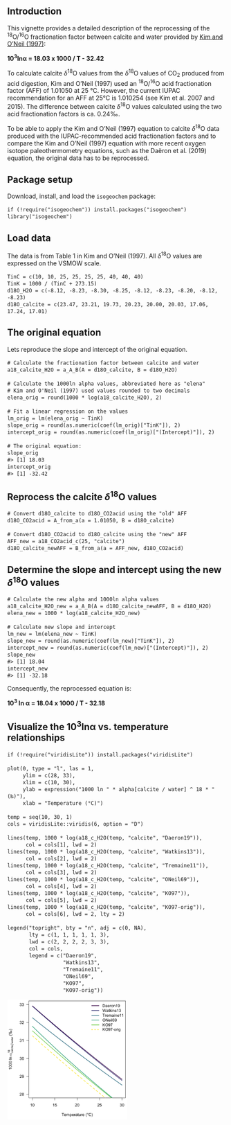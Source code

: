 ## Introduction

This vignette provides a detailed description of the reprocessing of the
<sup>18</sup>O/<sup>16</sup>O fractionation factor between calcite and
water provided by [Kim and O’Neil
(1997)](https://doi.org/10.1016/S0016-7037(97)00169-5):

**10<sup>3</sup>lnα = 18.03 x 1000 / T - 32.42**

To calculate calcite *δ*<sup>18</sup>O values from the *δ*<sup>18</sup>O
values of CO<sub>2</sub> produced from acid digestion, Kim and O’Neil
(1997) used an <sup>18</sup>O/<sup>16</sup>O acid fractionation factor
(AFF) of 1.01050 at 25 °C. However, the current IUPAC recommendation for
an AFF at 25°C is 1.010254 (see Kim et al. 2007 and 2015). The
difference between calcite *δ*<sup>18</sup>O values calculated using the
two acid fractionation factors is ca. 0.24‰.

To be able to apply the Kim and O’Neil (1997) equation to calcite
*δ*<sup>18</sup>O data produced with the IUPAC-recommended acid
fractionation factors and to compare the Kim and O’Neil (1997) equation
with more recent oxygen isotope paleothermometry equations, such as the
Daëron et al. (2019) equation, the original data has to be reprocessed.

## Package setup

Download, install, and load the `isogeochem` package:

    if (!require("isogeochem")) install.packages("isogeochem")
    library("isogeochem")

## Load data

The data is from Table 1 in Kim and O’Neil (1997). All *δ*<sup>18</sup>O
values are expressed on the VSMOW scale.

    TinC = c(10, 10, 25, 25, 25, 25, 40, 40, 40)
    TinK = 1000 / (TinC + 273.15)
    d18O_H2O = c(-8.12, -8.23, -8.30, -8.25, -8.12, -8.23, -8.20, -8.12, -8.23)
    d18O_calcite = c(23.47, 23.21, 19.73, 20.23, 20.00, 20.03, 17.06, 17.24, 17.01)

## The original equation

Lets reproduce the slope and intercept of the original equation.

    # Calculate the fractionation factor between calcite and water
    a18_calcite_H2O = a_A_B(A = d18O_calcite, B = d18O_H2O)

    # Calculate the 1000ln alpha values, abbreviated here as "elena"
    # Kim and O'Neil (1997) used values rounded to two decimals
    elena_orig = round(1000 * log(a18_calcite_H2O), 2)

    # Fit a linear regression on the values 
    lm_orig = lm(elena_orig ~ TinK)
    slope_orig = round(as.numeric(coef(lm_orig)["TinK"]), 2)
    intercept_orig = round(as.numeric(coef(lm_orig)["(Intercept)"]), 2)

    # The original equation:
    slope_orig
    #> [1] 18.03
    intercept_orig
    #> [1] -32.42

## Reprocess the calcite *δ*<sup>18</sup>O values

    # Convert d18O_calcite to d18O_CO2acid using the "old" AFF
    d18O_CO2acid = A_from_a(a = 1.01050, B = d18O_calcite)

    # Convert d18O_CO2acid to d18O_calcite using the "new" AFF
    AFF_new = a18_CO2acid_c(25, "calcite")
    d18O_calcite_newAFF = B_from_a(a = AFF_new, d18O_CO2acid)

## Determine the slope and intercept using the new *δ*<sup>18</sup>O values

    # Calculate the new alpha and 1000ln alpha values
    a18_calcite_H2O_new = a_A_B(A = d18O_calcite_newAFF, B = d18O_H2O)
    elena_new = 1000 * log(a18_calcite_H2O_new)

    # Calculate new slope and intercept
    lm_new = lm(elena_new ~ TinK)
    slope_new = round(as.numeric(coef(lm_new)["TinK"]), 2)
    intercept_new = round(as.numeric(coef(lm_new)["(Intercept)"]), 2)
    slope_new
    #> [1] 18.04
    intercept_new
    #> [1] -32.18

Consequently, the reprocessed equation is:

**10<sup>3</sup> ln α = 18.04 x 1000 / T - 32.18**

## Visualize the 10<sup>3</sup>lnα vs. temperature relationships

    if (!require("viridisLite")) install.packages("viridisLite")

    plot(0, type = "l", las = 1,
         ylim = c(28, 33),
         xlim = c(10, 30),
         ylab = expression("1000 ln " * alpha[calcite / water] ^ 18 * " (‰)"),
         xlab = "Temperature (°C)")

    temp = seq(10, 30, 1)
    cols = viridisLite::viridis(6, option = "D")

    lines(temp, 1000 * log(a18_c_H2O(temp, "calcite", "Daeron19")),
          col = cols[1], lwd = 2)
    lines(temp, 1000 * log(a18_c_H2O(temp, "calcite", "Watkins13")),
          col = cols[2], lwd = 2)
    lines(temp, 1000 * log(a18_c_H2O(temp, "calcite", "Tremaine11")),
          col = cols[3], lwd = 2)
    lines(temp, 1000 * log(a18_c_H2O(temp, "calcite", "ONeil69")),
          col = cols[4], lwd = 2)
    lines(temp, 1000 * log(a18_c_H2O(temp, "calcite", "KO97")),
          col = cols[5], lwd = 2)
    lines(temp, 1000 * log(a18_c_H2O(temp, "calcite", "KO97-orig")),
          col = cols[6], lwd = 2, lty = 2)

    legend("topright", bty = "n", adj = c(0, NA), 
           lty = c(1, 1, 1, 1, 1, 3),
           lwd = c(2, 2, 2, 2, 3, 3),  
           col = cols,
           legend = c("Daeron19",
                      "Watkins13",
                      "Tremaine11",
                      "ONeil69",
                      "KO97",
                      "KO97-orig"))

<img src="figures/kim_oneil_1997-Figure1-1.png" width="55%" />
